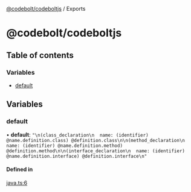 [@codebolt/codeboltjs](README.md) / Exports

# @codebolt/codeboltjs

## Table of contents

### Variables

- [default](modules.md#default)

## Variables

### default

• **default**: ``"\n(class_declaration\n  name: (identifier) @name.definition.class) @definition.class\n\n(method_declaration\n  name: (identifier) @name.definition.method) @definition.method\n\n(interface_declaration\n  name: (identifier) @name.definition.interface) @definition.interface\n"``

#### Defined in

[java.ts:6](https://github.com/codeboltai/codeboltjs/blob/1ae9852f107cfee4a652d6d80c0a92c9344ec151/src/utils/parse-source-code/queries/java.ts#L6)

